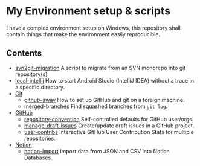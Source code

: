 # My Environment setup & scripts
I have a complex environment setup on Windows, this repository shall contain things that make the environment easily reproducible.

## Contents
 * [svn2git-migration](svn2git-migration) A script to migrate from an SVN monorepo into git repository(s).
 * [local-intellij](local-intellij) How to start Android Studio (IntelliJ IDEA) without a trace in a specific directory.
 * [Git](git)
   * [github-away](git/github-away) How to set up GitHub and git on a foreign machine.
   * [merged-branches](git/merged-branches) Find squashed branches from `git log`.
 * [GitHub](github)
   * [repository-convention](github/repository-convention) Self-controlled defaults for GitHub user/orgs.
   * [manage-draft-issues](github/project-manage-draft-issues) Create/update draft issues in a GitHub project.
   * [user-contribs](github/user-contribs) Interactive GitHub User Contribution Stats for multiple repositories.
 * [Notion](notion)
   * [notion-import](notion/import-data) Import data from JSON and CSV into Notion Databases.
